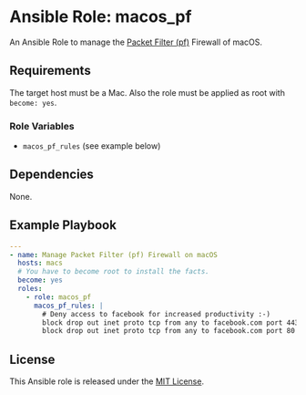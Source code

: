 # Ansible Role: macos_pf

An Ansible Role to manage the
[Packet Filter (pf)](https://en.wikipedia.org/wiki/PF_(firewall))
Firewall of macOS.


## Requirements

The target host must be a Mac.
Also the role must be applied as root with `become: yes`.


### Role Variables

- `macos_pf_rules` (see example below)


## Dependencies

None.


## Example Playbook

```yml
---
- name: Manage Packet Filter (pf) Firewall on macOS
  hosts: macs
  # You have to become root to install the facts.
  become: yes
  roles:
    - role: macos_pf
      macos_pf_rules: |
        # Deny access to facebook for increased productivity :-)
        block drop out inet proto tcp from any to facebook.com port 443
        block drop out inet proto tcp from any to facebook.com port 80
```


## License

This Ansible role is released under the [MIT License](LICENSE.txt).
